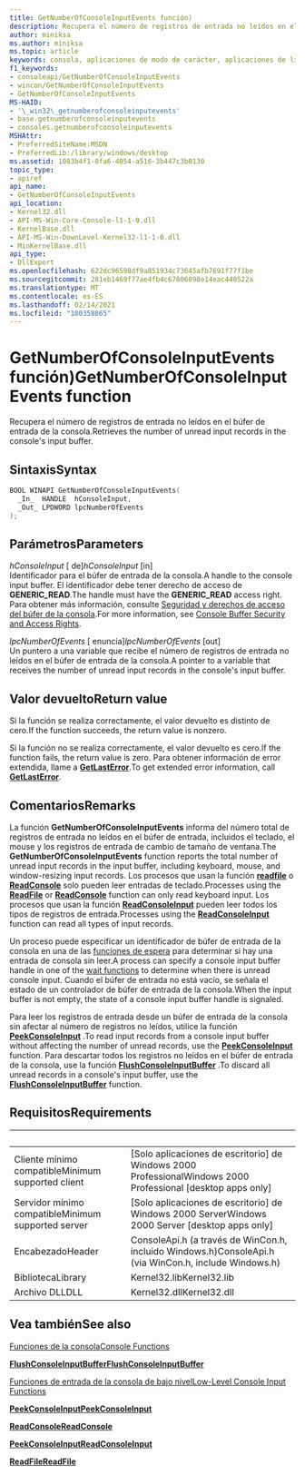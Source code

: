 ```yaml
---
title: GetNumberOfConsoleInputEvents función)
description: Recupera el número de registros de entrada no leídos en el búfer de entrada de la consola.
author: miniksa
ms.author: miniksa
ms.topic: article
keywords: consola, aplicaciones de modo de carácter, aplicaciones de línea de comandos, aplicaciones de terminal, API de consola
f1_keywords:
- consoleapi/GetNumberOfConsoleInputEvents
- wincon/GetNumberOfConsoleInputEvents
- GetNumberOfConsoleInputEvents
MS-HAID:
- '\_win32\_getnumberofconsoleinputevents'
- base.getnumberofconsoleinputevents
- consoles.getnumberofconsoleinputevents
MSHAttr:
- PreferredSiteName:MSDN
- PreferredLib:/library/windows/desktop
ms.assetid: 1083b4f1-8fa6-4054-a516-3b447c3b0130
topic_type:
- apiref
api_name:
- GetNumberOfConsoleInputEvents
api_location:
- Kernel32.dll
- API-MS-Win-Core-Console-l1-1-0.dll
- KernelBase.dll
- API-MS-Win-DownLevel-Kernel32-l1-1-0.dll
- MinKernelBase.dll
api_type:
- DllExport
ms.openlocfilehash: 622dc96598df9a851934c73645afb7691f77f1be
ms.sourcegitcommit: 281eb1469f77ae4fb4c67806898e14eac440522a
ms.translationtype: MT
ms.contentlocale: es-ES
ms.lasthandoff: 02/14/2021
ms.locfileid: "100358865"
---
```

# <a name="getnumberofconsoleinputevents-function"></a><span data-ttu-id="61634-104">GetNumberOfConsoleInputEvents función)</span><span class="sxs-lookup"><span data-stu-id="61634-104">GetNumberOfConsoleInputEvents function</span></span>

<span data-ttu-id="61634-105">Recupera el número de registros de entrada no leídos en el búfer de entrada de la consola.</span><span class="sxs-lookup"><span data-stu-id="61634-105">Retrieves the number of unread input records in the console's input buffer.</span></span>

## <a name="syntax"></a><span data-ttu-id="61634-106">Sintaxis</span><span class="sxs-lookup"><span data-stu-id="61634-106">Syntax</span></span>

```C
BOOL WINAPI GetNumberOfConsoleInputEvents(
  _In_  HANDLE  hConsoleInput,
  _Out_ LPDWORD lpcNumberOfEvents
);
```

## <a name="parameters"></a><span data-ttu-id="61634-107">Parámetros</span><span class="sxs-lookup"><span data-stu-id="61634-107">Parameters</span></span>

<span data-ttu-id="61634-108">*hConsoleInput* \[ de\]</span><span class="sxs-lookup"><span data-stu-id="61634-108">*hConsoleInput* \[in\]</span></span>  
<span data-ttu-id="61634-109">Identificador para el búfer de entrada de la consola.</span><span class="sxs-lookup"><span data-stu-id="61634-109">A handle to the console input buffer.</span></span> <span data-ttu-id="61634-110">El identificador debe tener derecho de acceso de **GENERIC\_READ**.</span><span class="sxs-lookup"><span data-stu-id="61634-110">The handle must have the **GENERIC\_READ** access right.</span></span> <span data-ttu-id="61634-111">Para obtener más información, consulte [Seguridad y derechos de acceso del búfer de la consola](console-buffer-security-and-access-rights.md).</span><span class="sxs-lookup"><span data-stu-id="61634-111">For more information, see [Console Buffer Security and Access Rights](console-buffer-security-and-access-rights.md).</span></span>

<span data-ttu-id="61634-112">*lpcNumberOfEvents* \[ enuncia\]</span><span class="sxs-lookup"><span data-stu-id="61634-112">*lpcNumberOfEvents* \[out\]</span></span>  
<span data-ttu-id="61634-113">Un puntero a una variable que recibe el número de registros de entrada no leídos en el búfer de entrada de la consola.</span><span class="sxs-lookup"><span data-stu-id="61634-113">A pointer to a variable that receives the number of unread input records in the console's input buffer.</span></span>

## <a name="return-value"></a><span data-ttu-id="61634-114">Valor devuelto</span><span class="sxs-lookup"><span data-stu-id="61634-114">Return value</span></span>

<span data-ttu-id="61634-115">Si la función se realiza correctamente, el valor devuelto es distinto de cero.</span><span class="sxs-lookup"><span data-stu-id="61634-115">If the function succeeds, the return value is nonzero.</span></span>

<span data-ttu-id="61634-116">Si la función no se realiza correctamente, el valor devuelto es cero.</span><span class="sxs-lookup"><span data-stu-id="61634-116">If the function fails, the return value is zero.</span></span> <span data-ttu-id="61634-117">Para obtener información de error extendida, llame a [**GetLastError**](/windows/win32/api/errhandlingapi/nf-errhandlingapi-getlasterror).</span><span class="sxs-lookup"><span data-stu-id="61634-117">To get extended error information, call [**GetLastError**](/windows/win32/api/errhandlingapi/nf-errhandlingapi-getlasterror).</span></span>

## <a name="remarks"></a><span data-ttu-id="61634-118">Comentarios</span><span class="sxs-lookup"><span data-stu-id="61634-118">Remarks</span></span>

<span data-ttu-id="61634-119">La función **GetNumberOfConsoleInputEvents** informa del número total de registros de entrada no leídos en el búfer de entrada, incluidos el teclado, el mouse y los registros de entrada de cambio de tamaño de ventana.</span><span class="sxs-lookup"><span data-stu-id="61634-119">The **GetNumberOfConsoleInputEvents** function reports the total number of unread input records in the input buffer, including keyboard, mouse, and window-resizing input records.</span></span> <span data-ttu-id="61634-120">Los procesos que usan la función [**readfile**](/windows/win32/api/fileapi/nf-fileapi-readfile) o [**ReadConsole**](readconsole.md) solo pueden leer entradas de teclado.</span><span class="sxs-lookup"><span data-stu-id="61634-120">Processes using the [**ReadFile**](/windows/win32/api/fileapi/nf-fileapi-readfile) or [**ReadConsole**](readconsole.md) function can only read keyboard input.</span></span> <span data-ttu-id="61634-121">Los procesos que usan la función [**ReadConsoleInput**](readconsoleinput.md) pueden leer todos los tipos de registros de entrada.</span><span class="sxs-lookup"><span data-stu-id="61634-121">Processes using the [**ReadConsoleInput**](readconsoleinput.md) function can read all types of input records.</span></span>

<span data-ttu-id="61634-122">Un proceso puede especificar un identificador de búfer de entrada de la consola en una de las [funciones de espera](/windows/win32/sync/wait-functions) para determinar si hay una entrada de consola sin leer.</span><span class="sxs-lookup"><span data-stu-id="61634-122">A process can specify a console input buffer handle in one of the [wait functions](/windows/win32/sync/wait-functions) to determine when there is unread console input.</span></span> <span data-ttu-id="61634-123">Cuando el búfer de entrada no está vacío, se señala el estado de un controlador de búfer de entrada de la consola.</span><span class="sxs-lookup"><span data-stu-id="61634-123">When the input buffer is not empty, the state of a console input buffer handle is signaled.</span></span>

<span data-ttu-id="61634-124">Para leer los registros de entrada desde un búfer de entrada de la consola sin afectar al número de registros no leídos, utilice la función [**PeekConsoleInput**](peekconsoleinput.md) .</span><span class="sxs-lookup"><span data-stu-id="61634-124">To read input records from a console input buffer without affecting the number of unread records, use the [**PeekConsoleInput**](peekconsoleinput.md) function.</span></span> <span data-ttu-id="61634-125">Para descartar todos los registros no leídos en el búfer de entrada de la consola, use la función [**FlushConsoleInputBuffer**](flushconsoleinputbuffer.md) .</span><span class="sxs-lookup"><span data-stu-id="61634-125">To discard all unread records in a console's input buffer, use the [**FlushConsoleInputBuffer**](flushconsoleinputbuffer.md) function.</span></span>

## <a name="requirements"></a><span data-ttu-id="61634-126">Requisitos</span><span class="sxs-lookup"><span data-stu-id="61634-126">Requirements</span></span>

| &nbsp; | &nbsp; |
|-|-|
| <span data-ttu-id="61634-127">Cliente mínimo compatible</span><span class="sxs-lookup"><span data-stu-id="61634-127">Minimum supported client</span></span> | <span data-ttu-id="61634-128">\[Solo aplicaciones de escritorio\] de Windows 2000 Professional</span><span class="sxs-lookup"><span data-stu-id="61634-128">Windows 2000 Professional \[desktop apps only\]</span></span> |
| <span data-ttu-id="61634-129">Servidor mínimo compatible</span><span class="sxs-lookup"><span data-stu-id="61634-129">Minimum supported server</span></span> | <span data-ttu-id="61634-130">\[Solo aplicaciones de escritorio\] de Windows 2000 Server</span><span class="sxs-lookup"><span data-stu-id="61634-130">Windows 2000 Server \[desktop apps only\]</span></span> |
| <span data-ttu-id="61634-131">Encabezado</span><span class="sxs-lookup"><span data-stu-id="61634-131">Header</span></span> | <span data-ttu-id="61634-132">ConsoleApi.h (a través de WinCon.h, incluido Windows.h)</span><span class="sxs-lookup"><span data-stu-id="61634-132">ConsoleApi.h (via WinCon.h, include Windows.h)</span></span> |
| <span data-ttu-id="61634-133">Biblioteca</span><span class="sxs-lookup"><span data-stu-id="61634-133">Library</span></span> | <span data-ttu-id="61634-134">Kernel32.lib</span><span class="sxs-lookup"><span data-stu-id="61634-134">Kernel32.lib</span></span> |
| <span data-ttu-id="61634-135">Archivo DLL</span><span class="sxs-lookup"><span data-stu-id="61634-135">DLL</span></span> | <span data-ttu-id="61634-136">Kernel32.dll</span><span class="sxs-lookup"><span data-stu-id="61634-136">Kernel32.dll</span></span> |

## <a name="see-also"></a><span data-ttu-id="61634-137">Vea también</span><span class="sxs-lookup"><span data-stu-id="61634-137">See also</span></span>

[<span data-ttu-id="61634-138">Funciones de la consola</span><span class="sxs-lookup"><span data-stu-id="61634-138">Console Functions</span></span>](console-functions.md)

[<span data-ttu-id="61634-139">**FlushConsoleInputBuffer**</span><span class="sxs-lookup"><span data-stu-id="61634-139">**FlushConsoleInputBuffer**</span></span>](flushconsoleinputbuffer.md)

[<span data-ttu-id="61634-140">Funciones de entrada de la consola de bajo nivel</span><span class="sxs-lookup"><span data-stu-id="61634-140">Low-Level Console Input Functions</span></span>](low-level-console-input-functions.md)

[<span data-ttu-id="61634-141">**PeekConsoleInput**</span><span class="sxs-lookup"><span data-stu-id="61634-141">**PeekConsoleInput**</span></span>](peekconsoleinput.md)

[<span data-ttu-id="61634-142">**ReadConsole**</span><span class="sxs-lookup"><span data-stu-id="61634-142">**ReadConsole**</span></span>](readconsole.md)

[<span data-ttu-id="61634-143">**PeekConsoleInput**</span><span class="sxs-lookup"><span data-stu-id="61634-143">**ReadConsoleInput**</span></span>](readconsoleinput.md)

[<span data-ttu-id="61634-144">**ReadFile**</span><span class="sxs-lookup"><span data-stu-id="61634-144">**ReadFile**</span></span>](/windows/win32/api/fileapi/nf-fileapi-readfile)